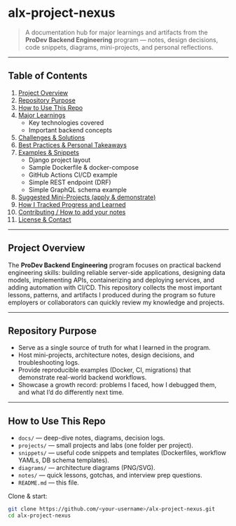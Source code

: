 # alx-project-nexus

> A documentation hub for major learnings and artifacts from the **ProDev Backend Engineering** program — notes, design decisions, code snippets, diagrams, mini-projects, and personal reflections.

---

## Table of Contents
1. [Project Overview](#project-overview)  
2. [Repository Purpose](#repository-purpose)  
3. [How to Use This Repo](#how-to-use-this-repo)  
4. [Major Learnings](#major-learnings)  
   - Key technologies covered  
   - Important backend concepts  
5. [Challenges & Solutions](#challenges--solutions)  
6. [Best Practices & Personal Takeaways](#best-practices--personal-takeaways)  
7. [Examples & Snippets](#examples--snippets)  
   - Django project layout  
   - Sample Dockerfile & docker-compose  
   - GitHub Actions CI/CD example  
   - Simple REST endpoint (DRF)  
   - Simple GraphQL schema example  
8. [Suggested Mini-Projects (apply & demonstrate)](#suggested-mini-projects-apply--demonstrate)  
9. [How I Tracked Progress and Learned](#how-i-tracked-progress-and-learned)  
10. [Contributing / How to add your notes](#contributing--how-to-add-your-notes)  
11. [License & Contact](#license--contact)

---

## Project Overview
The **ProDev Backend Engineering** program focuses on practical backend engineering skills: building reliable server-side applications, designing data models, implementing APIs, containerizing and deploying services, and adding automation with CI/CD. This repository collects the most important lessons, patterns, and artifacts I produced during the program so future employers or collaborators can quickly review my knowledge and projects.

---

## Repository Purpose
- Serve as a single source of truth for what I learned in the program.
- Host mini-projects, architecture notes, design decisions, and troubleshooting logs.
- Provide reproducible examples (Docker, CI, migrations) that demonstrate real-world backend workflows.
- Showcase a growth record: problems I faced, how I debugged them, and what I’d do differently next time.

---

## How to Use This Repo
- `docs/` — deep-dive notes, diagrams, decision logs.
- `projects/` — small projects and labs (one folder per project).
- `snippets/` — useful code snippets and templates (Dockerfiles, workflow YAMLs, DB schema templates).
- `diagrams/` — architecture diagrams (PNG/SVG).
- `notes/` — quick lessons, gotchas, and interview prep questions.
- `README.md` — this file.

Clone & start:
```bash
git clone https://github.com/<your-username>/alx-project-nexus.git
cd alx-project-nexus
